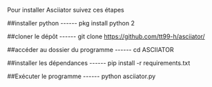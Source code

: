 Pour installer Asciiator suivez ces étapes

##installer python ------
pkg install python 2

##cloner le dépôt ------
git clone https://github.com/tt99-h/asciiator/

##accéder au dossier du programme ------
cd ASCIIATOR

##installer les dépendances ------
pip install -r requirements.txt

##Exécuter le programme ------
python asciiator.py

